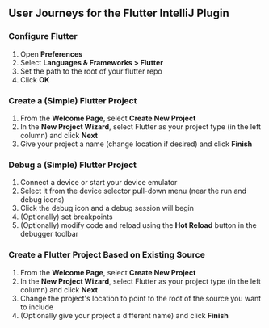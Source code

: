 ## User Journeys for the Flutter IntelliJ Plugin

### Configure Flutter

1. Open **Preferences**
2. Select **Languages & Frameworks > Flutter**
3. Set the path to the root of your flutter repo
4. Click **OK**

### Create a (Simple) Flutter Project

1. From the **Welcome Page**, select **Create New Project**
2. In the **New Project Wizard**, select Flutter as your project type (in the left column) and click **Next**
3. Give your project a name (change location if desired) and click **Finish**

### Debug a (Simple) Flutter Project

1. Connect a device or start your device emulator
1. Select it from the device selector pull-down menu (near the run and debug icons)
1. Click the debug icon and a debug session will begin
1. (Optionally) set breakpoints
2. (Optionally) modify code and reload using the **Hot Reload** button in the debugger toolbar

### Create a Flutter Project Based on Existing Source

1. From the **Welcome Page**, select **Create New Project**
2. In the **New Project Wizard**, select Flutter as your project type (in the left column) and click **Next**
3. Change the project's location to point to the root of the source you want to include
3. (Optionally give your project a different name) and click **Finish**
